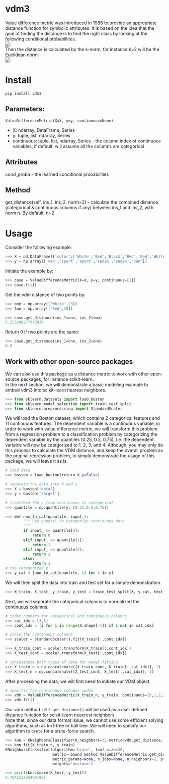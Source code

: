 # vdm3

Value difference metric was introduced in 1986 to provide an appropriate distance function for symbolic attributes. It is based on the idea that the goal of finding the distance is to find the right class by looking at the following conditional probabilities. <br>
![](https://github.com/esmondhkchu/vdm3/raw/master/equations/cond_prob.png) <br>
Then the distance is calculated by the k-norm, for instance k=2 will be the Euclidean norm: <br>
![](https://github.com/esmondhkchu/vdm3/raw/master/equations/distance.png) <br>

# Install

```
pip install vdm3
```

## Parameters:

```
ValueDifferenceMetric(X=X, y=y, continuous=None)
```

  - X: ndarray, DataFrame, Series
  - y: tuple, list, ndarray, Series
  - continuous: tuple, list, ndarray, Series - the column index of continuous variables, if default, will assume all the columns are categorical

## Attributes
cond_proba - the learned conditional probabilities

## Method
get_distance(self, ins_1, ins_2, norm=2) - calculate the combined distance (categorical & continuous columns if any) between ins_1 and ins_2, with norm n. By default, n=2

# Usage
Consider the following example: <br>
```python
>>> X = pd.DataFrame({'color':['White','Red','Black','Red','Red','White'], 'mpg':[23,28,32,42,40,20]})
>>> y = np.array(['van','sport','sport','sedan','sedan','van'])
```
Initiate the example by: <br>
```python
>>> case = ValueDifferenceMetric(X=X, y=y, continuous=[1])
>>> case.fit()
```
Get the vdm distance of two points by:
```python
>>> one = np.array(['White',23])
>>> two = np.array(['Red',28])

>>> case.get_distance(ins_1=one, ins_2=two)
5.153208277913436
```
Return 0 if two points are the same: <br>
```python
>>> case.get_distance(ins_1=one, ins_2=one)
0.0
```
## Work with other open-source packages
We can also use this package as a distance metric to work with other open-source packages, for instance scikit-learn. <br>
In the next section, we will demonstrate a basic modeling example to embed vdm3 into scikit-learn nearest neighbors.
```python
>>> from sklearn.datasets import load_boston
>>> from sklearn.model_selection import train_test_split
>>> from sklearn.preprocessing import StandardScaler
```
We will load the Boston dataset, which contains 2 categorical features and 11 continuous features. The dependent variable is a continuous variable, in order to work with value difference metric, we will transform this problem from a regression problem to a classification problem by categorizing the dependent variable by the quantiles (0.25, 0.5, 0.75), i.e. the dependent variable will now be categorized to 1, 2, 3, and 4. Although, you may only do this process to calculate the VDM distance, and keep the overall problem as the original regression problem, to simply demonstrate the usage of this package, we will leave it as is.
```python
# load data
>>> boston = load_boston(return_X_y=False)

# separate the data into X and y
>>> X = boston['data']
>>> y = boston['target']

# transform the y from continuous to categorical
>>> quantile = np.quantile(y, [0.25,0.5,0.75])

>>> def num_to_cat(quantile, input_):
        """ use quantil to categorize continuous data
        """
        if input_ <= quantile[0]:
            return 0
        elif input_ <= quantile[1]:
            return 1
        elif input_ <= quantile[2]:
            return 2
        else:
            return 3
# the categorized y
>>> y_cat = [num_to_cat(quantile, i) for i in y]
```
We will then split the data into train and test set for a simple demonstration.
```python
>>> X_train, X_test, y_train, y_test = train_test_split(X, y_cat, test_size=0.1)
```
Next, we will separate the categorical columns to normalized the continuous columns.
```python
# index numbers for categorical and continuous columns
>>> cat_idx = [3,8]
>>> cont_idx = [i for i in range(X.shape[-1]) if i not in cat_idx]

# scale the continuous columns
>>> scaler = StandardScaler().fit(X_train[:,cont_idx])

>>> X_train_cont = scaler.transform(X_train[:,cont_idx])
>>> X_test_cont = scaler.transform(X_test[:,cont_idx])

# concatenate both types of data for model fitting
>>> X_train_n = np.concatenate([X_train_cont, X_train[:,cat_idx]], 1)
>>> X_test_n = np.concatenate([X_test_cont, X_test[:,cat_idx]], 1)
```
After processing the data, we will first need to initiate our VDM object.
```python
# specific the continuous columns index
>>> vdm = ValueDifferenceMetric(X_train_n, y_train, continuous=[0,1,2,3,4,5,6,7,8,9,10])
>>> vdm.fit()
```
Our vdm method `self.get_distance()` will be used as a user defined distance function for scikit-learn neaerest neighbors. <br>
Note that, since our data format issue, we cannot use some efficient solving algorithms, such as k-d-tree or ball tree. We will need to specify our algorithm to `brute` for a brute-force search.
```python
>>> knn = KNeighborsClassifier(n_neighbors=3, metric=vdm.get_distance, algorithm='brute')
>>> knn.fit(X_train_n, y_train)
KNeighborsClassifier(algorithm='brute', leaf_size=30,
                     metric=<bound method ValueDifferenceMetric.get_distance of <__main__.ValueDifferenceMetric object at 0x11fb38198>>,
                     metric_params=None, n_jobs=None, n_neighbors=2, p=2,
                     weights='uniform')

>>> print(knn.score(X_test, y_test))
0.7843137254901961
```
